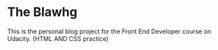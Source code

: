 # The Blawhg
This is the personal blog project for the Front End Developer course on Udacity.
(HTML AND CSS practice)
